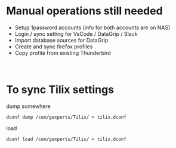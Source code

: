 # Manual operations still needed
- Setup 1password accounts (info for both accounts are on NAS)
- Login / sync setting for VsCode / DataGrip / Slack
- Import database sources for DataGrip
- Create and sync firefox profiles
- Copy profile from existing Thunderbird  
  <br />
  <br />
# To sync Tilix settings

dump somewhere  
```
dconf dump /com/gexperts/Tilix/ > tilix.dconf
```  
load  
```
dconf load /com/gexperts/Tilix/ < tilix.dconf
```
